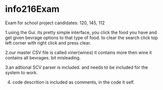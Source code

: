 # info216Exam
Exam for school project
candidates: 120, 145, 112

1.using the Gui. its pretty simple interface, you click the food you 
have and get given bevrage options to that type of food.
to clear the search click  top left corner with right click and press clear.

2.our master CSV file is  called viner(wines) it contains more then wine it contains all
bevrages. bit misleading.

3.an adtional SCV parser is included. and needs to be included for the system to work.

4. code descrition is included as comments, in the code it self.
